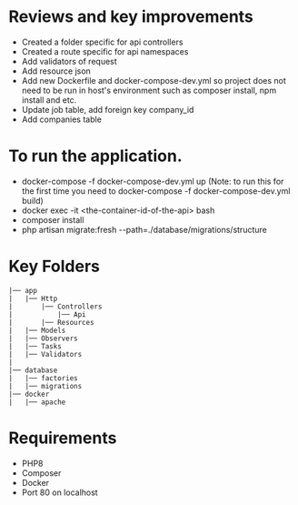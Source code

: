 # Reviews and key improvements
* Created a folder specific for api controllers
* Created a route specific for api namespaces
* Add validators of request
* Add resource json
* Add new Dockerfile and docker-compose-dev.yml so project does not need to be run in host's environment such as composer install, npm install and etc.
* Update job table, add foreign key company_id
* Add companies table

# To run the application.
* docker-compose -f docker-compose-dev.yml up (Note: to run this for the first time you need to docker-compose -f docker-compose-dev.yml build)
* docker exec -it &lt;the-container-id-of-the-api&gt; bash
* composer install
* php artisan migrate:fresh --path=./database/migrations/structure

# Key Folders
```
|── app
|   |── Http
|       |── Controllers
|           |── Api
|       |── Resources
|   |── Models
|   |── Observers
|   |── Tasks
|   |── Validators
|
|── database
|   |── factories
|   |── migrations
|── docker
|   |── apache
```
# Requirements
* PHP8
* Composer
* Docker
* Port 80 on localhost

